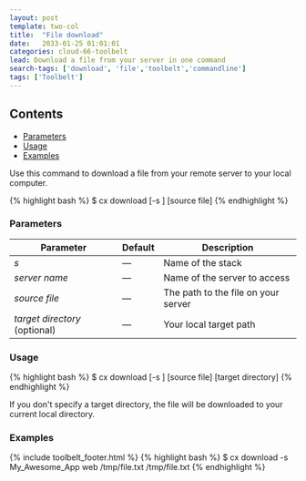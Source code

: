 ```yaml
---
layout: post
template: two-col
title:  "File download"
date:   2033-01-25 01:01:01
categories: cloud-66-toolbelt
lead: Download a file from your server in one command
search-tags: ['download', 'file','toolbelt','commandline']
tags: ['Toolbelt']
---
```


<h2>Contents</h2>
<ul class="page-toc">
	<li>
		<a href="#parameters">Parameters</a>
	</li>
	<li>
		<a href="#usage">Usage</a>
	</li>
	<li>
		<a href="#examples">Examples</a>
	</li>
</ul>


Use this command to download a file from your remote server to your local computer.

{% highlight bash %}
$ cx download [-s <stack>] <server name> [source file]
{% endhighlight %}

<h3 id="parameters">Parameters</h3>

<table class='table table-bordered table-striped table-small'>
    <thead>
        <tr>
            <th align="center">Parameter</th>
            <th align="center">Default</th>
            <th align="center">Description</th>
        </tr>
    </thead>
    <tbody>
        <tr>
            <td><i>s</i></td>
            <td>&mdash;</td>
            <td>Name of the stack</td>
        </tr>
        <tr>
            <td><i>server name</i></td>
            <td>&mdash;</td>
            <td>Name of the server to access</td>
        </tr>
        <tr>
            <td><i>source file</i></td>
            <td>&mdash;</td>
            <td>The path to the file on your server</td>
        </tr>
       <tr>
            <td><i>target directory</i> (optional)</td>
            <td>&mdash;</td>
            <td>Your local target path</td>
        </tr>
    </tbody>
</table>

<h3 id="usage">Usage</h3>
{% highlight bash %}
$ cx download [-s <stack>] <server name> [source file] [target directory]
{% endhighlight %}

If you don't specify a target directory, the file will be downloaded to your current local directory.

<h3 id="examples">Examples</h3>

{% include toolbelt_footer.html %}
{% highlight bash %}
$ cx download -s My_Awesome_App web /tmp/file.txt /tmp/file.txt
{% endhighlight %}

